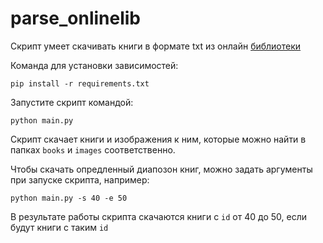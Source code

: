 # parse_onlinelib

Скрипт умеет скачивать книги в формате txt из онлайн [библиотеки](https://tululu.org/)

Команда для установки зависимостей:
``` 
pip install -r requirements.txt
``` 
Запустите скрипт командой:
```
python main.py 
```
Скрипт скачает книги и изображения к ним, которые можно найти в папках `books` и  `images` 
соответственно. 


Чтобы скачать опредленный диапозон книг, можно задать аргументы при запуске скрипта, например:
```
python main.py -s 40 -e 50 
```
В результате работы скрипта скачаются книги с `id` от 40 до 50, если будут книги с таким `id` 
